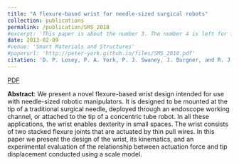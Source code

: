 ```yaml
---
title: "A flexure-based wrist for needle-sized surgical robots"
collection: publications
permalink: /publication/SMS_2018
#excerpt: 'This paper is about the number 3. The number 4 is left for future work.'
date: 2013-02-09
#venue: 'Smart Materials and Structures'
#paperurl: 'http://peter-york.github.io/files/SMS_2018.pdf'
citation: 'D. P. Losey, P. A. York, P. J. Swaney, J. Burgner, and R. J. Webster III, "A flexure-based wrist for needle-sized surgical robots," in SPIE Medical Imaging, 2013.'
---
```


[PDF](http://peter-york.github.io/files/SPIE_2013.pdf)

**Abstract**: We present a novel flexure-based wrist design intended for use with needle-sized robotic manipulators. It is designed to be mounted at the tip of a traditional surgical needle, deployed through an endoscope working channel, or attached to the tip of a concentric tube robot. In all these applications, the wrist enables dexterity in small spaces. The wrist consists of two stacked flexure joints that are actuated by thin pull wires. In this paper we present the design of the wrist, its kinematics, and an experimental evaluation of the relationship between actuation force and tip displacement conducted using a scale model.
